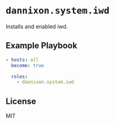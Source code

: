 # `dannixon.system.iwd`

Installs and enabled iwd.

## Example Playbook

```yaml
- hosts: all
  become: true

  roles:
    - dannixon.system.iwd
```

## License

MIT
